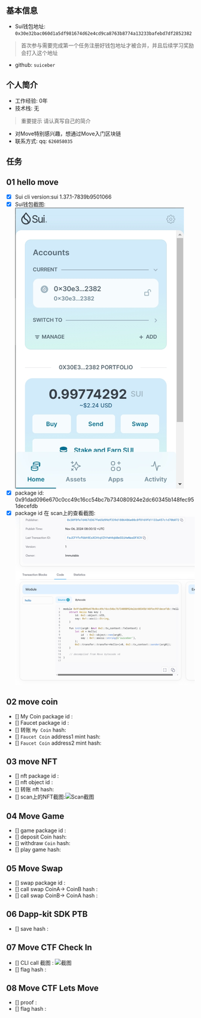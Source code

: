 ## 基本信息
- Sui钱包地址: `0x30e32bac060d1a5df981674d62e4cd9ca8763b8774a13233bafebd7df2852382`
> 首次参与需要完成第一个任务注册好钱包地址才被合并，并且后续学习奖励会打入这个地址
- github: `suiceber`

## 个人简介
- 工作经验: 0年
- 技术栈: 无
> 重要提示 请认真写自己的简介
- 对Move特别感兴趣，想通过Move入门区块链
- 联系方式: qq: `626058035` 

## 任务

##   01 hello move  
- [x] Sui cli version:sui 1.37.1-7839b9501066
- [x] Sui钱包截图: ![Sui钱包截图](./images/Sui钱包截图.png)
- [x] package id: 0x91dad096e670c0cc49c16cc54bc7b734080924e2dc60345b148fec951decefdb
- [x] package id 在 scan上的查看截图:![Scan截图](./images/Scan截图.png)

##   02 move coin
- [] My Coin package id : 
- [] Faucet package id : 
- [] 转账 `My Coin` hash:
- [] `Faucet Coin` address1 mint hash:
- [] `Faucet Coin` address2 mint hash:

##   03 move NFT
- [] nft package id :
- [] nft object id : 
- [] 转账 nft  hash:
- [] scan上的NFT截图:![Scan截图](./images/你的图片地址)

##   04 Move Game
- [] game package id :
- [] deposit Coin hash:
- [] withdraw `Coin` hash:
- [] play game hash:

##   05 Move Swap
- [] swap package id :
- [] call swap CoinA-> CoinB  hash :
- [] call swap CoinB-> CoinA  hash :

##   06 Dapp-kit SDK PTB
- [] save hash :

##   07 Move CTF Check In
- [] CLI call 截图 : ![截图](./images/你的图片地址)
- [] flag hash :

##   08 Move CTF Lets Move
- [] proof : 
- [] flag hash :
